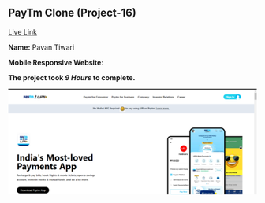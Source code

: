 

## PayTm Clone (Project-16)  
[Live Link](https://pay-tm-clone-project-16.vercel.app/)

**Name:** Pavan  Tiwari

**Mobile Responsive Website**:

**The project took ***9 Hours*** to complete.** 


![image](./paytm%20Clone.png)